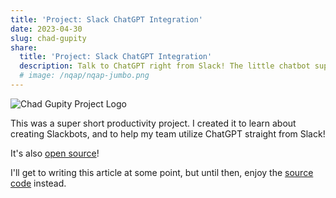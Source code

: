 ```yaml
---
title: 'Project: Slack ChatGPT Integration'
date: 2023-04-30
slug: chad-gupity
share:
  title: 'Project: Slack ChatGPT Integration'
  description: Talk to ChatGPT right from Slack! The little chatbot supports ChatGPT 3.5 and GPT-4!
  # image: /nqap/nqap-jumbo.png
---
```


![Chad Gupity Project Logo](/generic-placeholder.png)

This was a super short productivity project. I created it to learn about creating Slackbots, and to help my team utilize ChatGPT straight from Slack!

It's also [open source](https://github.com/c00/chad-gupity)!

I'll get to writing this article at some point, but until then, enjoy the [source code](https://github.com/c00/chad-gupity) instead.